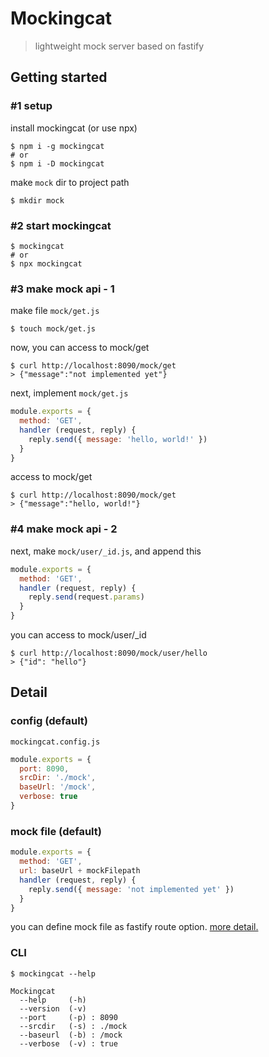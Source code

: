# Mockingcat
> lightweight mock server based on fastify

## Getting started
### #1 setup
install mockingcat (or use npx)
```
$ npm i -g mockingcat
# or
$ npm i -D mockingcat
```

make `mock` dir to project path
```
$ mkdir mock
```

### #2 start mockingcat
```
$ mockingcat
# or
$ npx mockingcat
```

### #3 make mock api - 1
make file `mock/get.js`
```
$ touch mock/get.js
```

now, you can access to mock/get
```
$ curl http://localhost:8090/mock/get
> {"message":"not implemented yet"}
```

next, implement `mock/get.js`
```js
module.exports = {
  method: 'GET',
  handler (request, reply) {
    reply.send({ message: 'hello, world!' })
  }
}
```

access to mock/get
```
$ curl http://localhost:8090/mock/get
> {"message":"hello, world!"}
```

### #4 make mock api - 2
next, make `mock/user/_id.js`, and append this
```js
module.exports = {
  method: 'GET',
  handler (request, reply) {
    reply.send(request.params)
  }
}
```

you can access to mock/user/_id
```
$ curl http://localhost:8090/mock/user/hello
> {"id": "hello"}
```

## Detail
### config (default)
`mockingcat.config.js`
```js
module.exports = {
  port: 8090,
  srcDir: './mock',
  baseUrl: '/mock',
  verbose: true
}
```

### mock file (default)
```js
module.exports = {
  method: 'GET',
  url: baseUrl + mockFilepath
  handler (request, reply) {
    reply.send({ message: 'not implemented yet' })
  }
}
```
you can define mock file as fastify route option.
[more detail.](https://github.com/fastify/fastify/blob/master/docs/Routes.md#full-declaration)

### CLI
```
$ mockingcat --help

Mockingcat
  --help     (-h)
  --version  (-v)
  --port     (-p) : 8090
  --srcdir   (-s) : ./mock
  --baseurl  (-b) : /mock
  --verbose  (-v) : true
```
